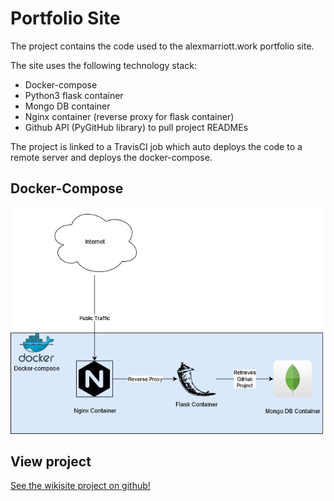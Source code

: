 # Portfolio Site
The project contains the code used to the alexmarriott.work portfolio site.

The site uses the following technology stack:

* Docker-compose
* Python3 flask container
* Mongo DB container
* Nginx container (reverse  proxy for flask container)
* Github API (PyGitHub library) to pull project READMEs

The project is linked to a TravisCI  job which auto deploys the code to a remote server and deploys
the docker-compose.

## Docker-Compose
 ![Database desgin ](images/docker-compose.png)

## View project
[See the wikisite project on github!](https://github.com/AlexMarriott/portfolio-site)
